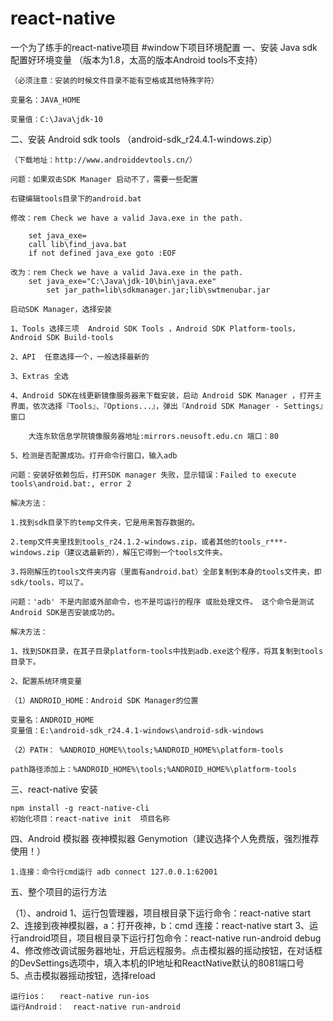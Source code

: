 # react-native
一个为了练手的react-native项目
#window下项目环境配置
一、安装 Java sdk 配置好环境变量  （版本为1.8，太高的版本Android tools不支持）

    （必须注意：安装的时候文件目录不能有空格或其他特殊字符）

    变量名：JAVA_HOME

    变量值：C:\Java\jdk-10

二、安装 Android sdk  tools （android-sdk_r24.4.1-windows.zip）

    （下载地址：http://www.androiddevtools.cn/）

    问题：如果双击SDK Manager 启动不了，需要一些配置

    右键编辑tools目录下的android.bat

    修改：rem Check we have a valid Java.exe in the path.

        set java_exe=
        call lib\find_java.bat
        if not defined java_exe goto :EOF

    改为：rem Check we have a valid Java.exe in the path.
        set java_exe="C:\Java\jdk-10\bin\java.exe"
            set jar_path=lib\sdkmanager.jar;lib\swtmenubar.jar

    启动SDK Manager，选择安装

    1、Tools 选择三项  Android SDK Tools ，Android SDK Platform-tools，Android SDK Build-tools

    2、API  任意选择一个，一般选择最新的

    3、Extras 全选

    4、Android SDK在线更新镜像服务器来下载安装，启动 Android SDK Manager ，打开主界面，依次选择『Tools』、『Options...』，弹出『Android SDK Manager - Settings』窗口

        大连东软信息学院镜像服务器地址:mirrors.neusoft.edu.cn 端口：80

    5、检测是否配置成功。打开命令行窗口，输入adb

    问题：安装好依赖包后，打开SDK manager 失败，显示错误：Failed to execute tools\android.bat:, error 2

    解决方法：

    1.找到sdk目录下的temp文件夹，它是用来暂存数据的。

    2.temp文件夹里找到tools_r24.1.2-windows.zip，或者其他的tools_r***-windows.zip（建议选最新的），解压它得到一个tools文件夹。

    3.将刚解压的tools文件夹内容（里面有android.bat）全部复制到本身的tools文件夹，即sdk/tools，可以了。

    问题：'adb' 不是内部或外部命令，也不是可运行的程序 或批处理文件。 这个命令是测试Android SDK是否安装成功的。

    解决方法：

    1、找到SDK目录，在其子目录platform-tools中找到adb.exe这个程序，将其复制到tools目录下。

    2、配置系统环境变量

    （1）ANDROID_HOME：Android SDK Manager的位置

    变量名：ANDROID_HOME
    变量值：E:\android-sdk_r24.4.1-windows\android-sdk-windows

    （2）PATH： %ANDROID_HOME%\tools;%ANDROID_HOME%\platform-tools

    path路径添加上：%ANDROID_HOME%\tools;%ANDROID_HOME%\platform-tools

三、react-native 安装

    npm install -g react-native-cli
    初始化项目：react-native init  项目名称

四、Android 模拟器  夜神模拟器  Genymotion（建议选择个人免费版，强烈推荐使用！）

    1.连接：命令行cmd运行 adb connect 127.0.0.1:62001 

五、整个项目的运行方法

   （1）、android
        1、运行包管理器，项目根目录下运行命令：react-native start
        2、连接到夜神模拟器，a：打开夜神，b：cmd 连接：react-native start
        3、运行android项目，项目根目录下运行打包命令：react-native run-android debug
        4、修改修改调试服务器地址，开启远程服务。点击模拟器的摇动按钮，在对话框的DevSettings选项中，填入本机的IP地址和ReactNative默认的8081端口号  
        5、点击模拟器摇动按钮，选择reload


    运行ios：   react-native run-ios
    运行Android：  react-native run-android

    





